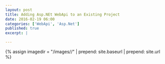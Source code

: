 ```yaml
---
layout: post
title: Adding Asp.NEt WebApi to an Existing Project
date: 2016-02-19 06:00
categories: ['WebApi', 'Asp.Net']
published: true
excerpt: |

---
```


{% assign imagedir = "/images//" | prepend: site.baseurl | prepend: site.url %}